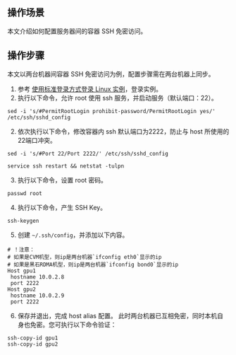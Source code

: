 ## 操作场景
本文介绍如何配置服务器间的容器 SSH 免密访问。

## 操作步骤


<dx-alert infotype="explain" title="">
本文以两台机器间容器 SSH 免密访问为例，配置步骤需在两台机器上同步。
</dx-alert>

1. 参考 [使用标准登录方式登录 Linux 实例](https://cloud.tencent.com/document/product/213/5436)，登录实例。
2. 执行以下命令，允许 root 使用 ssh 服务，并启动服务（默认端口：22）。
```plaintext
sed -i 's/#PermitRootLogin prohibit-password/PermitRootLogin yes/' /etc/ssh/sshd_config
```
2. 依次执行以下命令，修改容器内 ssh 默认端口为2222，防止与 host 所使用的22端口冲突。
```plaintext
sed -i 's/#Port 22/Port 2222/' /etc/ssh/sshd_config
```
```plaintext
service ssh restart && netstat -tulpn
```
3. 执行以下命令，设置 root 密码。
```plaintext
passwd root
```
4. 执行以下命令，产生 SSH Key。
```plaintext
ssh-keygen
```
5. 创建 `~/.ssh/config`，并添加以下内容。
```plaintext
# ！注意：
# 如果是CVM机型，则ip是两台机器`ifconfig eth0`显示的ip
# 如果是黑石RDMA机型，则ip是两台机器`ifconfig bond0`显示的ip
Host gpu1
 hostname 10.0.2.8
 port 2222
Host gpu2
 hostname 10.0.2.9
 port 2222
```
6. 保存并退出，完成 host alias 配置。
此时两台机器已互相免密，同时本机自身也免密。您可执行以下命令验证：
```plaintext
ssh-copy-id gpu1
ssh-copy-id gpu2
```


